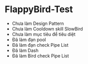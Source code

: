 # FlappyBird-Test

- Chưa làm Design Pattern
- Chưa làm Cooldown skill SlowBird
- Chưa làm mục tiêu để tiêu diệt
- Đã làm đạn pool
- Đã làm đạn check Pipe List
- Đã làm Dash
- Đã làm Bird check Pipe List
